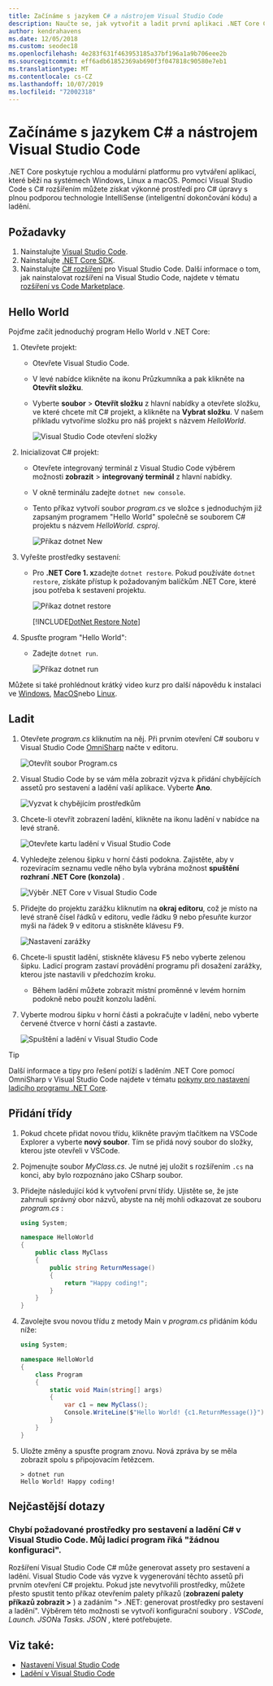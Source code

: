 ```yaml
---
title: Začínáme s jazykem C# a nástrojem Visual Studio Code
description: Naučte se, jak vytvořit a ladit první aplikaci .NET Core C# pomocí Visual Studio Code.
author: kendrahavens
ms.date: 12/05/2018
ms.custom: seodec18
ms.openlocfilehash: 4e283f631f463953185a37bf196a1a9b706eee2b
ms.sourcegitcommit: eff6adb61852369ab690f3f047818c90580e7eb1
ms.translationtype: MT
ms.contentlocale: cs-CZ
ms.lasthandoff: 10/07/2019
ms.locfileid: "72002318"
---
```

# <a name="get-started-with-c-and-visual-studio-code"></a>Začínáme s jazykem C# a nástrojem Visual Studio Code

.NET Core poskytuje rychlou a modulární platformu pro vytváření aplikací, které běží na systémech Windows, Linux a macOS. Pomocí Visual Studio Code s C# rozšířením můžete získat výkonné prostředí pro C# úpravy s plnou podporou technologie IntelliSense (inteligentní dokončování kódu) a ladění.

## <a name="prerequisites"></a>Požadavky

1. Nainstalujte [Visual Studio Code](https://code.visualstudio.com/).
2. Nainstalujte [.NET Core SDK](https://dotnet.microsoft.com/download).
3. Nainstalujte [ C# rozšíření](https://marketplace.visualstudio.com/items?itemName=ms-vscode.csharp) pro Visual Studio Code. Další informace o tom, jak nainstalovat rozšíření na Visual Studio Code, najdete v tématu [rozšíření vs Code Marketplace](https://code.visualstudio.com/docs/editor/extension-gallery).

## <a name="hello-world"></a>Hello World

Pojďme začít jednoduchý program Hello World v .NET Core:

1. Otevřete projekt:

    - Otevřete Visual Studio Code.
    - V levé nabídce klikněte na ikonu Průzkumníka a pak klikněte na **Otevřít složku**.
    - Vyberte **soubor** > **Otevřít složku** z hlavní nabídky a otevřete složku, ve které chcete mít C# projekt, a klikněte na **Vybrat složku**. V našem příkladu vytvoříme složku pro náš projekt s názvem *HelloWorld*.

      ![Visual Studio Code otevření složky](media/with-visual-studio-code/vs-code-open-folder.png)

2. Inicializovat C# projekt:

    - Otevřete integrovaný terminál z Visual Studio Code výběrem možnosti **zobrazit** > **integrovaný terminál** z hlavní nabídky.
    - V okně terminálu zadejte `dotnet new console`.
    - Tento příkaz vytvoří soubor *program.cs* ve složce s jednoduchým již zapsaným programem "Hello World" společně se souborem C# projektu s názvem *HelloWorld. csproj*.

      ![Příkaz dotnet New](media/with-visual-studio-code/dotnet-new-command.png)

3. Vyřešte prostředky sestavení:

    - Pro **.NET Core 1. x**zadejte `dotnet restore`. Pokud používáte `dotnet restore`, získáte přístup k požadovaným balíčkům .NET Core, které jsou potřeba k sestavení projektu.

      ![Příkaz dotnet restore](media/with-visual-studio-code/dotnet-restore-command.png)

      [!INCLUDE[DotNet Restore Note](~/includes/dotnet-restore-note.md)]

4. Spusťte program "Hello World":

    - Zadejte `dotnet run`.

      ![Příkaz dotnet run](media/with-visual-studio-code/dotnet-run-command.png)

Můžete si také prohlédnout krátký video kurz pro další nápovědu k instalaci ve [Windows](https://channel9.msdn.com/Blogs/dotnet/Get-started-with-VS-Code-using-CSharp-and-NET-Core), [MacOS](https://channel9.msdn.com/Blogs/dotnet/Get-started-with-VS-Code-using-CSharp-and-NET-Core-on-MacOS)nebo [Linux](https://channel9.msdn.com/Blogs/dotnet/Get-started-with-VS-Code-Csharp-dotnet-Core-Ubuntu).

## <a name="debug"></a>Ladit

1. Otevřete *program.cs* kliknutím na něj. Při prvním otevření C# souboru v Visual Studio Code [OmniSharp](https://www.omnisharp.net/) načte v editoru.

    ![Otevřít soubor Program.cs](media/with-visual-studio-code/open-program-cs.png)

2. Visual Studio Code by se vám měla zobrazit výzva k přidání chybějících assetů pro sestavení a ladění vaší aplikace. Vyberte **Ano**.

    ![Vyzvat k chybějícím prostředkům](media/with-visual-studio-code/missing-assets.png)

3. Chcete-li otevřít zobrazení ladění, klikněte na ikonu ladění v nabídce na levé straně.

    ![Otevřete kartu ladění v Visual Studio Code](media/with-visual-studio-code/open-debug-tab.png)

4. Vyhledejte zelenou šipku v horní části podokna. Zajistěte, aby v rozevíracím seznamu vedle něho byla vybrána možnost **spuštění rozhraní .NET Core (konzola)** .

    ![Výběr .NET Core v Visual Studio Code](media/with-visual-studio-code/select-net-core.png)

5. Přidejte do projektu zarážku kliknutím na **okraj editoru**, což je místo na levé straně čísel řádků v editoru, vedle řádku 9 nebo přesuňte kurzor myši na řádek 9 v editoru a stiskněte klávesu <kbd>F9</kbd>.

    ![Nastavení zarážky](media/with-visual-studio-code/set-breakpoint-vs-code.png)

6. Chcete-li spustit ladění, stiskněte klávesu <kbd>F5</kbd> nebo vyberte zelenou šipku. Ladicí program zastaví provádění programu při dosažení zarážky, kterou jste nastavili v předchozím kroku.
    - Během ladění můžete zobrazit místní proměnné v levém horním podokně nebo použít konzolu ladění.

7. Vyberte modrou šipku v horní části a pokračujte v ladění, nebo vyberte červené čtverce v horní části a zastavte.

    ![Spuštění a ladění v Visual Studio Code](media/with-visual-studio-code/run-debug-vs-code.png)

> [!TIP]
> Další informace a tipy pro řešení potíží s laděním .NET Core pomocí OmniSharp v Visual Studio Code najdete v tématu [pokyny pro nastavení ladicího programu .NET Core](https://github.com/OmniSharp/omnisharp-vscode/blob/master/debugger.md).

## <a name="add-a-class"></a>Přidání třídy

1. Pokud chcete přidat novou třídu, klikněte pravým tlačítkem na VSCode Explorer a vyberte **nový soubor**. Tím se přidá nový soubor do složky, kterou jste otevřeli v VSCode.
2. Pojmenujte soubor *MyClass.cs*. Je nutné jej uložit s rozšířením `.cs` na konci, aby bylo rozpoznáno jako CSharp soubor.
3. Přidejte následující kód k vytvoření první třídy. Ujistěte se, že jste zahrnuli správný obor názvů, abyste na něj mohli odkazovat ze souboru *program.cs* :

    ``` csharp
    using System;

    namespace HelloWorld
    {
        public class MyClass
        {
            public string ReturnMessage()
            {
                return "Happy coding!";
            }
        }
    }
    ```

4. Zavolejte svou novou třídu z metody Main v *program.cs* přidáním kódu níže:

    ```csharp
    using System;
    
    namespace HelloWorld
    {
        class Program
        {
            static void Main(string[] args)
            {
                var c1 = new MyClass();
                Console.WriteLine($"Hello World! {c1.ReturnMessage()}");
            }
        }
    }
    ```

5. Uložte změny a spusťte program znovu. Nová zpráva by se měla zobrazit spolu s připojovacím řetězcem.

    ```console
    > dotnet run
    Hello World! Happy coding!
    ```

## <a name="faq"></a>Nejčastější dotazy

### <a name="im-missing-required-assets-to-build-and-debug-c-in-visual-studio-code-my-debugger-says-no-configuration"></a>Chybí požadované prostředky pro sestavení a ladění C# v Visual Studio Code. Můj ladicí program říká "žádnou konfiguraci".

Rozšíření Visual Studio Code C# může generovat assety pro sestavení a ladění. Visual Studio Code vás vyzve k vygenerování těchto assetů při prvním otevření C# projektu. Pokud jste nevytvořili prostředky, můžete přesto spustit tento příkaz otevřením palety příkazů (**zobrazení palety příkazů zobrazit >** ) a zadáním "> .NET: generovat prostředky pro sestavení a ladění". Výběrem této možnosti se vytvoří konfigurační soubory *. VSCode*, *Launch. JSON*a *Tasks. JSON* , které potřebujete.

## <a name="see-also"></a>Viz také:

- [Nastavení Visual Studio Code](https://code.visualstudio.com/docs/setup/setup-overview)
- [Ladění v Visual Studio Code](https://code.visualstudio.com/Docs/editor/debugging)
